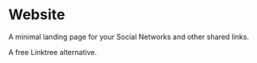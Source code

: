 # Website

A minimal landing page for your Social Networks and other shared links.

A free Linktree alternative.
